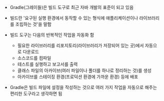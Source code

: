 - Gradle(그레이들)은 빌드 도구로 최근 자바 개발의 표준이 되고 있음
- 빌드란 '요구된 실행 환경에서 동작할 수 있는 형식에 애플리케이션이나 라이브러리를 조립하는 것'을 말함

- 빌드 도구는 다음의 반복적인 작업을 자동화 함
	- 필요한 라이브러리를 리포지토리(라이브러리가 저장되어 있는 곳)에서 자동으로 다운로드
	- 소스코드를 컴파일
	- 테스트를 실행하고 보고서를 출력
	- 클래스 파일의 아카이브(여러 파일이나 폴더를 하나로 정리하는 것)를 생성
	- 아카이브를 스테이징 환경(프로덕션 환경에 가까운 환경) 등에 배포

- Gradle은 빌드 파일에 설정을 작성하는 것으로 여러 가지 작업을 자동으로 해주는 편리한 도구라고 생각하면 됨